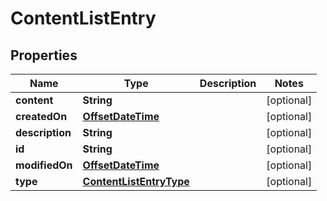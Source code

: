 # ContentListEntry

## Properties
Name | Type | Description | Notes
------------ | ------------- | ------------- | -------------
**content** | **String** |  |  [optional]
**createdOn** | [**OffsetDateTime**](OffsetDateTime.md) |  |  [optional]
**description** | **String** |  |  [optional]
**id** | **String** |  |  [optional]
**modifiedOn** | [**OffsetDateTime**](OffsetDateTime.md) |  |  [optional]
**type** | [**ContentListEntryType**](ContentListEntryType.md) |  |  [optional]
